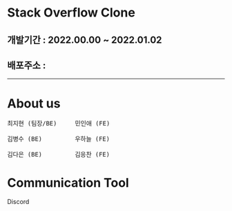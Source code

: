 # Stack Overflow Clone

## 개발기간 : 2022.00.00 ~ 2022.01.02
## 배포주소 : 
<hr>

# About us
<pre>
최지현 (팀장/BE)     민인애 (FE)

김병수 (BE)         우하늘 (FE)

김다은 (BE)         김응찬 (FE)
</pre>

# Communication Tool

Discord 
